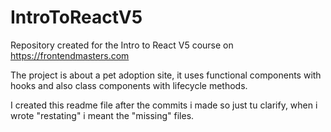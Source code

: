 # IntroToReactV5
Repository created for the Intro to React V5 course on https://frontendmasters.com


The project is about a pet adoption site, it uses functional components with hooks and also class components with lifecycle methods.

I created this readme file after the commits i made so just tu clarify, when i wrote "restating" i meant the "missing" files.
